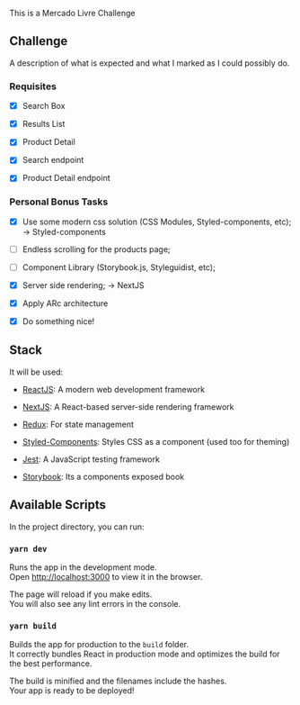 This is a Mercado Livre Challenge

## Challenge

A description of what is expected and what I marked as I could possibly do.

### Requisites

- [x] Search Box

- [x] Results List

- [x] Product Detail

- [x] Search endpoint

- [x] Product Detail endpoint

### Personal Bonus Tasks

- [x] Use some modern css solution (CSS Modules, Styled-components, etc); -> Styled-components

- [ ] Endless scrolling for the products page;

- [ ] Component Library (Storybook.js, Styleguidist, etc);

- [x] Server side rendering; -> NextJS

- [x] Apply ARc architecture

- [x] Do something nice!

## Stack

It will be used:

- [ReactJS](https://reactjs.org/): A modern web development framework

- [NextJS](https://nextjs.org): A React-based server-side rendering framework

- [Redux](https://redux.js.org/): For state management

- [Styled-Components](https://www.styled-components.com/): Styles CSS as a component (used too for theming)

- [Jest](https://jestjs.io/): A JavaScript testing framework

- [Storybook](https://github.com/storybooks/storybook): Its a components exposed book


## Available Scripts

In the project directory, you can run:

### `yarn dev`

Runs the app in the development mode.<br>
Open [http://localhost:3000](http://localhost:3000) to view it in the browser.

The page will reload if you make edits.<br>
You will also see any lint errors in the console.

### `yarn build`

Builds the app for production to the `build` folder.<br>
It correctly bundles React in production mode and optimizes the build for the best performance.

The build is minified and the filenames include the hashes.<br>
Your app is ready to be deployed!

